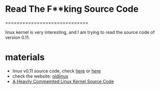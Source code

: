 # Read The F**king Source Code
=============================

linux kernel is very interesting, and I am trying to read the source code of version 0.11.  


# materials
* linux v0.11 source code, check [here](https://github.com/karottc/linux-0.11) or [here](https://github.com/yuan-xy/Linux-0.11)
* check the website: [oldlinux](http://oldlinux.org/)
* [A Heavily Commemted Linux Kernel Source Code](http://oldlinux.org/download/CLK-5.0.1-WithCover.pdf)
